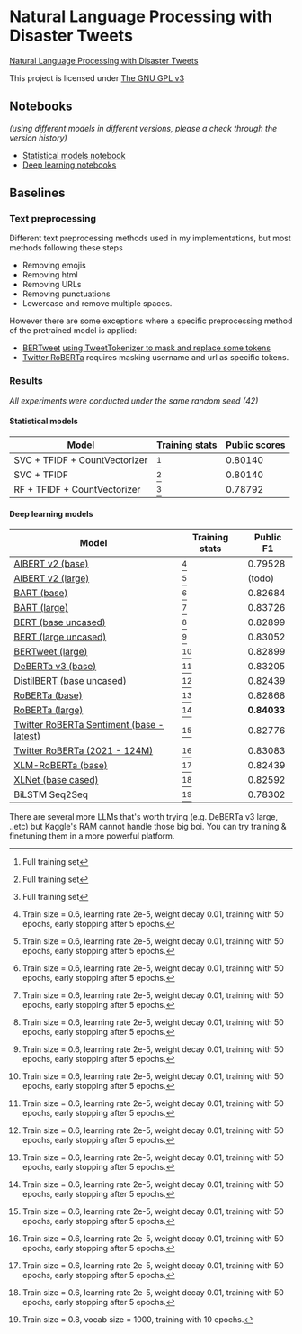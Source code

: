 # Natural Language Processing with Disaster Tweets
[Natural Language Processing with Disaster Tweets](https://www.kaggle.com/competitions/nlp-getting-started)

This project is licensed under [The GNU GPL v3](LICENSE)

## Notebooks 

*(using different models in different versions, please a check through the version history)*

- [Statistical models notebook](https://www.kaggle.com/code/trhgquan/disaster-tweet-tfidf)
- [Deep learning notebooks](https://www.kaggle.com/code/trhgquan/disaster-tweet-with-llms)

## Baselines

### Text preprocessing
Different text preprocessing methods used in my implementations, but most methods following these steps

- Removing emojis
- Removing html
- Removing URLs
- Removing punctuations
- Lowercase and remove multiple spaces.

However there are some exceptions where a specific preprocessing method of the pretrained model is applied:

- [BERTweet](https://huggingface.co/vinai/bertweet-large) [using TweetTokenizer to mask and replace some tokens](https://github.com/VinAIResearch/BERTweet#-normalize-raw-input-tweets)
- [Twitter RoBERTa](https://huggingface.co/cardiffnlp/twitter-roberta-base-2021-124m) requires masking username and url as specific tokens.

### Results

*All experiments were conducted under the same random seed (42)*

#### Statistical models

| Model                         | Training stats | Public scores |
| ----------------------------- | -------------- | ------------- |
| SVC + TFIDF + CountVectorizer | [^3]           | 0.80140       |
| SVC + TFIDF                   | [^3]           | 0.80140       |
| RF + TFIDF + CountVectorizer  | [^3]           | 0.78792       |


#### Deep learning models

| Model                                                                                                                                       | Training stats | Public F1   |
| ------------------------------------------------------------------------------------------------------------------------------------------- | -------------- | ----------- |
| [AlBERT v2 (base)](https://huggingface.co/albert-base-v2)                                                                                   | [^2]           | 0.79528     |
| [AlBERT v2 (large)](https://huggingface.co/albert-base-v2)                                                                                  | [^2]           | (todo)      |
| [BART (base)](https://huggingface.co/facebook/bart-base)                                                                                    | [^2]           | 0.82684     |
| [BART (large)](https://huggingface.co/facebook/bart-large)                                                                                  | [^2]           | 0.83726     |
| [BERT (base uncased)](https://huggingface.co/bert-base-uncased)                                                                             | [^2]           | 0.82899     |
| [BERT (large uncased)](https://huggingface.co/bert-large-uncased)                                                                           | [^2]           | 0.83052     |
| [BERTweet (large)](https://huggingface.co/vinai/bertweet-large)                                                                             | [^2]           | 0.82899     |
| [DeBERTa v3 (base)](https://huggingface.co/microsoft/deberta-v3-base)                                                                       | [^2]           | 0.83205     |
| [DistilBERT (base uncased)](https://huggingface.co/distilbert-base-uncased)                                                                 | [^2]           | 0.82439     |
| [RoBERTa (base)](https://huggingface.co/roberta-base)                                                                                       | [^2]           | 0.82868     |
| [RoBERTa (large)](https://huggingface.co/roberta-large)                                                                                     | [^2]           | **0.84033** |
| [Twitter RoBERTa Sentiment (base - latest)](https://huggingface.co/https://huggingface.co/cardiffnlp/twitter-roberta-base-sentiment-latest) | [^2]           | 0.82776     |
| [Twitter RoBERTa (2021 - 124M)](https://huggingface.co/cardiffnlp/twitter-roberta-base-2021-124m)                                           | [^2]           | 0.83083     |
| [XLM-RoBERTa (base)](https://huggingface.co/xlm-roberta-base)                                                                               | [^2]           | 0.82439     |
| [XLNet (base cased)](https://huggingface.co/xlnet-base-cased)                                                                               | [^2]           | 0.82592     |
| BiLSTM Seq2Seq                                                                                                                              | [^1]           | 0.78302     |

There are several more LLMs that's worth trying (e.g. DeBERTa v3 large, ..etc) but Kaggle's RAM cannot handle those big boi. You can try training & finetuning them in a more powerful platform.

[^1]: Train size = 0.8, vocab size = 1000, training with 10 epochs.
[^2]: Train size = 0.6, learning rate 2e-5, weight decay 0.01, training with 50 epochs, early stopping after 5 epochs.
[^3]: Full training set

